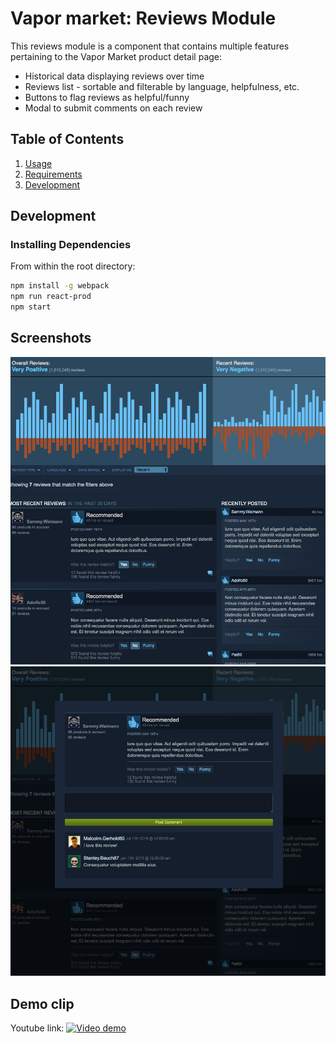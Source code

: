 # Vapor market: Reviews Module
This reviews module is a component that contains multiple features pertaining to the Vapor Market product detail page:
- Historical data displaying reviews over time
- Reviews list - sortable and filterable by language, helpfulness, etc.
- Buttons to flag reviews as helpful/funny
- Modal to submit comments on each review


## Table of Contents

1. [Usage](#Usage)
2. [Requirements](#requirements)
3. [Development](#development)

## Development
### Installing Dependencies

From within the root directory:

```sh
npm install -g webpack
npm run react-prod
npm start
```

## Screenshots
![User reviews and historical data](screenshot1.png)
![Review comment modal](screenshot2.png)

## Demo clip
Youtube link:
[![Video demo](https://img.youtube.com/vi/yFk6rN6DdSs/0.jpg)](https://youtu.be/yFk6rN6DdSs)
